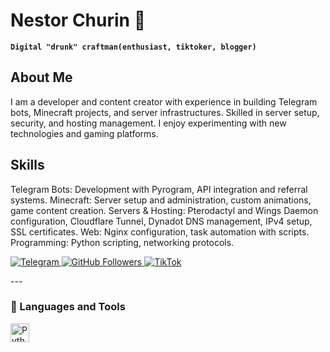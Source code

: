 # Nestor Churin 🍻

**`Digital "drunk" craftman(enthusiast, tiktoker, blogger)`**

## About Me

I am a developer and content creator with experience in building Telegram bots, Minecraft projects, and server infrastructures. Skilled in server setup, security, and hosting management. I enjoy experimenting with new technologies and gaming platforms.

## Skills
Telegram Bots: Development with Pyrogram, API integration and referral systems.
Minecraft: Server setup and administration, custom animations, game content creation.
Servers & Hosting: Pterodactyl and Wings Daemon configuration, Cloudflare Tunnel, Dynadot DNS management, IPv4 setup, SSL certificates.
Web: Nginx configuration, task automation with scripts.
Programming: Python scripting, networking protocols.

<p align="left">
  <!-- Telegram (через Shields.io) -->
  <a href="https://t.me/nestor_churin">
    <img alt="Telegram" title="Subscribe to my Telegram Channel"
         src="https://img.shields.io/badge/Telegram-%40nestor_churin-blue?style=flat&logo=telegram">
  </a>

  <!-- GitHub Followers -->
  <a href="https://github.com/nestorchurin">
    <img alt="GitHub Followers" title="GitHub Followers"
         src="https://img.shields.io/github/followers/nestorchurin?style=flat&logo=github">
  </a>

  <!-- TikTok -->
  <a href="https://www.tiktok.com/@nestor_churin">
    <img alt="TikTok" title="Follow me on TikTok"
         src="https://img.shields.io/badge/TikTok-Follow-brightgreen?style=flat&logo=tiktok">
  </a>
</p>
---

### 🧰 Languages and Tools
<img align="left" alt="Python" width="30px" style="padding-right:10px;" src="https://cdn.jsdelivr.net/gh/devicons/devicon/icons/python/python-original.svg">
